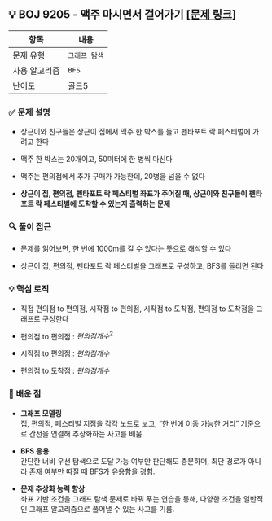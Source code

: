 ## 💡 BOJ 9205 - 맥주 마시면서 걸어가기 [[문제 링크](https://www.acmicpc.net/problem/9205)]

| 항목 | 내용 |
|------|------|
| 문제 유형 | `그래프 탐색` |
| 사용 알고리즘 | `BFS` |
| 난이도 | 골드5 |

### ✅ 문제 설명
- 상근이와 친구들은 상근이 집에서 맥주 한 박스를 들고 펜타포트 락 페스티벌에 가려고 한다

- 맥주 한 박스는 20개이고, 50미터에 한 병씩 마신다

- 맥주는 편의점에서 추가 구매가 가능한데, 20병을 넘을 수 없다

- **상근이 집, 편의점, 펜타포트 락 페스티벌 좌표가 주어질 때, 상근이와 친구들이 펜타포트 락 페스티벌에 도착할 수 있는지 출력하는 문제**

### 🔍 풀이 접근
- 문제를 읽어보면, 한 번에 1000m를 갈 수 있다는 뜻으로 해석할 수 있다

- 상근이 집, 편의점, 펜타포트 락 페스티벌을 그래프로 구성하고, BFS를 돌리면 된다

### 💡 핵심 로직
- 직접 편의점 to 편의점, 시작점 to 편의점, 시작점 to 도착점, 편의점 to 도착점을 그래프로 구성한다

- 편의점 to 편의점 : $편의점 개수^2$

- 시작점 to 편의점 : $편의점 개수$

- 편의점 to 도착점 : $편의점 개수$

### 📌 배운 점
- **그래프 모델링**  
집, 편의점, 페스티벌 지점을 각각 노드로 보고, “한 번에 이동 가능한 거리” 기준으로 간선을 연결해 추상화하는 사고를 배움.

- **BFS 응용**  
간단한 너비 우선 탐색으로 도달 가능 여부만 판단해도 충분하며, 최단 경로가 아니라 존재 여부만 따질 때 BFS가 유용함을 경험.

- **문제 추상화 능력 향상**  
좌표 기반 조건을 그래프 탐색 문제로 바꿔 푸는 연습을 통해, 다양한 조건을 일반적인 그래프 알고리즘으로 풀어낼 수 있는 사고를 기름.